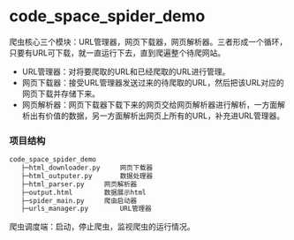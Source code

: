 # code_space_spider_demo
爬虫核心三个模块：URL管理器，网页下载器，网页解析器。三者形成一个循环，只要有URL可下载，就一直运行下去，直到爬遍整个待爬网站。

- URL管理器：对将要爬取的URL和已经爬取的URL进行管理。
- 网页下载器：接受URL管理器发送过来的待爬取的URL，然后把该URL对应的网页下载并存储下来。
- 网页解析器：网页下载器下载下来的网页交给网页解析器进行解析，一方面解析出有价值的数据，另一方面解析出网页上所有的URL，补充进URL管理器。

### 项目结构
```python
code_space_spider_demo
   ├─html_downloader.py		网页下载器
   ├─html_outputer.py		数据处理器
   ├─html_parser.py		网页解析器
   ├─output.html		数据展示html
   ├─spider_main.py		爬虫启动器
   ├─urls_manager.py		URL管理器
```
爬虫调度端：启动，停止爬虫，监视爬虫的运行情况。
